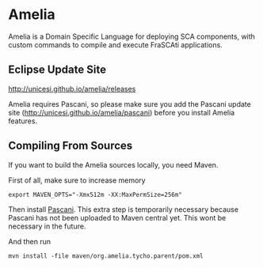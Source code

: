# Amelia
Amelia is a Domain Specific Language for deploying SCA components, with custom commands to compile and execute FraSCAti applications.

## Eclipse Update Site

http://unicesi.github.io/amelia/releases

Amelia requires Pascani, so please make sure you add the Pascani update site (http://unicesi.github.io/amelia/pascani) before you install Amelia features.

## Compiling From Sources

If you want to build the Amelia sources locally, you need Maven.

First of all, make sure to increase memory

```
export MAVEN_OPTS="-Xmx512m -XX:MaxPermSize=256m"
```

Then install [Pascani](https://github.com/unicesi/pascani). This extra step is temporarily necessary because Pascani has not been uploaded to Maven central yet. This wont be necessary in the future.

And then run

```
mvn install -file maven/org.amelia.tycho.parent/pom.xml
```
